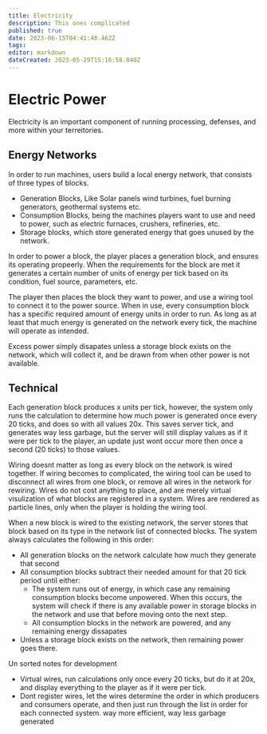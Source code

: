 ```yaml
---
title: Electricity
description: This ones complicated
published: true
date: 2023-06-15T04:41:48.462Z
tags: 
editor: markdown
dateCreated: 2023-05-29T15:16:58.040Z
---
```


# Electric Power
Electricity is an important component of running processing, defenses, and more within your terreitories.


## Energy Networks
In order to run machines, users build a local energy network, that consists of three types of blocks.
- Generation Blocks, Like Solar panels wind turbines, fuel burning generators, geothermal systems etc.
- Consumption Blocks, being the machines players want to use and need to power, such as electric furnaces, crushers, refineries, etc.
- Storage blocks, which store generated energy that goes unused by the network.

In order to power a block, the player places a generation block, and ensures its operating propeerly. When the requirements for the block are met it generates a certain number of units of energy per tick based on its condition, fuel source, parameters, etc. 

The player then places the block they want to power, and use a wiring tool to connect it to the power source. When in use, every consumption block has a specific required amount of energy units in order to run. As long as at least that much energy is generated on the network every tick, the machine will operate as intended.

Excess power simply disapates unless a storage block exists on the network, which will collect it, and be drawn from when other power is not available.

## Technical
Each generation block produces x units per tick, however, the system only runs the calculation to determine how much power is generated once every 20 ticks, and does so with all values 20x. This saves server tick, and generates way less garbage, but the server will still display values as if it were per tick to the player, an update just wont occur more then once a second (20 ticks) to those values.

Wiring doesnt matter as long as every block on the network is wired together. If wiring becomes to complicated, the wiring tool can be used to disconnect all wires from one block, or remove all wires in the network for rewiring. Wires do not cost anything to place, and are merely virtual visulization of what blocks are registered in a system. Wires are rendered as particle lines, only when the player is holding the wiring tool.

When a new block is wired to the existing network, the server stores that block based on its type in the network list of connected blocks. The system always calculates the following in this order:
- All generation blocks on the network calculate how much they generate that second
- All consumption blocks subtract their needed amount for that 20 tick period until either:
  - The system runs out of energy, in which case any remaining consumption blocks become unpowered. When this occurs, the system will check if there is any available power in storage blocks in the network and use that before moving onto the next step.
  - All consumption blocks in the network are powered, and any remaining energy dissapates
- Unless a storage block exists on the network, then remaining power goes there.


Un sorted notes for development
- Virtual wires, run calculations only once every 20 ticks, but do it at 20x, and display everything to the player as if it were per tick.
- Dont register wires, let the wires determine the order in which producers and consumers operate, and then just run through the list in order for each connected system. way more efficient, way less garbage generated